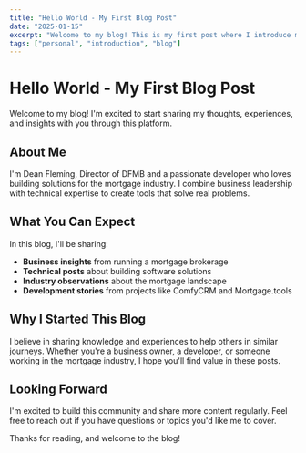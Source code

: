 ```yaml
---
title: "Hello World - My First Blog Post"
date: "2025-01-15"
excerpt: "Welcome to my blog! This is my first post where I introduce myself and share what you can expect from this space."
tags: ["personal", "introduction", "blog"]
---
```


# Hello World - My First Blog Post

Welcome to my blog! I'm excited to start sharing my thoughts, experiences, and insights with you through this platform.

## About Me

I'm Dean Fleming, Director of DFMB and a passionate developer who loves building solutions for the mortgage industry. I combine business leadership with technical expertise to create tools that solve real problems.

## What You Can Expect

In this blog, I'll be sharing:

- **Business insights** from running a mortgage brokerage
- **Technical posts** about building software solutions
- **Industry observations** about the mortgage landscape
- **Development stories** from projects like ComfyCRM and Mortgage.tools

## Why I Started This Blog

I believe in sharing knowledge and experiences to help others in similar journeys. Whether you're a business owner, a developer, or someone working in the mortgage industry, I hope you'll find value in these posts.

## Looking Forward

I'm excited to build this community and share more content regularly. Feel free to reach out if you have questions or topics you'd like me to cover.

Thanks for reading, and welcome to the blog! 